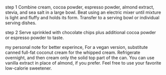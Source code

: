 step 1
Combine cream, cocoa powder, espresso powder, almond extract, stevia, and sea salt in a large bowl. Beat using an electric mixer until mixture is light and fluffy and holds its form. Transfer to a serving bowl or individual serving dishes.

step 2
Serve sprinkled with chocolate chips plus additional cocoa powder or espresso powder to taste.

my personal note for better experince,
For a vegan version, substitute canned full-fat coconut cream for the whipped cream. Refrigerate overnight, and then cream only the solid top part of the can.
You can use vanilla extract in place of almond, if you prefer. Feel free to use your favorite low-calorie sweetener.
